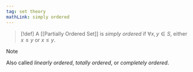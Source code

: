 ```yaml
---
tag: set theory
mathLink: simply ordered
---
```

> [!def]
A [[Partially Ordered Set]] is *simply ordered* if $\forall x,y\in S$, either $x\le y$ or $x\le y$.

>[!note]
>Also called *linearly ordered*, *totally ordered*, or *completely ordered*.
